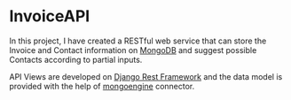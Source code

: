 # InvoiceAPI

In this project, I have created a RESTful web service that can store the Invoice and Contact information on [MongoDB](https://www.mongodb.com/cloud/atlas/lp/try2-deutm_source=google&utm_campaign=gs_emea_germany_search_core_brand_atlas_desktop&utm_term=mongodb&utm_medium=cpc_paid_search&utm_ad=e&utm_ad_campaign_id=12212624524&adgroup=115749704783&gclid=CjwKCAiA5t-OBhByEiwAhR-hm9zKdGkvYYW893fru0AJFUi7a59PVdXMhFLSSXOr7HQ54r7sU8bqfRoCnUkQAvD_BwE) and suggest possible Contacts according to partial inputs.

API Views are developed on [Django Rest Framework](https://www.django-rest-framework.org/) and the data model is provided with the help of [mongoengine](http://mongoengine.org/) connector.
